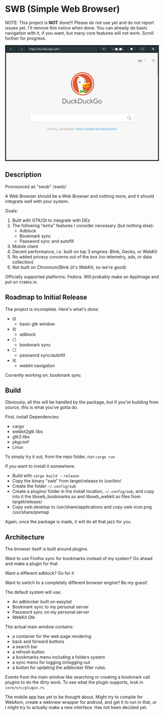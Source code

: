 # SWB (Simple Web Browser)

NOTE: This project is __NOT__ done!!! Please do not use yet and do not report issues yet. I'll remove this notice when done. You can already do basic navigation with it, if you want, but many core features will not work. Scroll further for progress.

![Screenshot of Simple Web Browser on i3 (i.e. no menu bar)](./screenshot.png)

## Description

Pronounced as "swub" /swʌb/

A Web Browser should be a Web Browser and nothing more, and it should integrate well with your system.

Goals:
1. Built with GTK/Qt to integrate with DEs
2. The following "extra" features I consider necessary (but nothing else):
   - Adblock
   - Bookmark sync
   - Password sync and autofill
3. Mobile client
4. Decent performance, i.e. built on top 3 engines: Blink, Gecko, or WebKit
5. No added privacy concerns out of the box (no telemetry, ads, or data collection)
6. Not built on Chromium/Blink (it's WebKit, so we're good)

Officially supported platforms: Fedora. Will probably make an AppImage and put on crates.io.

## Roadmap to Initial Release

The project is incomplete. Here's what's done:

- [x] - basic gtk window
- [x] - adblock
- [ ] - bookmark sync
- [ ] - password sync/autofill
- [x] - webkit navigation

Currently working on: bookmark sync

## Build

Obviously, all this will be handled by the package, but if you're building from source, this is what you've gotta do.

First, install Dependencies:
- cargo
- webkit2gtk libs
- gtk3 libs
- pkgconf
- Linux

To simply try it out, from the repo folder, run `cargo run`

If you want to install it somewhere:
- Build with `cargo build --release`
- Copy the binary "swb" from target/release to /usr/bin/
- Create the folder `~/.config/swb`
- Create a plugins/ folder in the install location, `~/.config/swb`, and copy into it the libswb_bookmarks.so and libswb_webkit.so files from target/release/
- Copy swb.desktop to /usr/share/applications and copy swb-icon.png /usr/share/pixmap

Again, once the package is made, it will do all that jazz for you

## Architecture

The browser itself is built around plugins.

Want to use Firefox sync for bookmarks instead of my system? Go ahead and make a plugin for that

Want a different adblock? Go for it

Want to switch to a completely different browser engine? Be my guest!

The default system will use:
- An adblocker built on easylist
- Bookmark sync to my personal server
- Password sync on my personal server
- WebKit Gtk

The actual main window contains:
- a container for the web page rendering
- back and forward buttons
- a search bar
- a refresh button
- a bookmarks menu including a folders system
- a sync menu for logging in/logging out
- a button for updating the adblocker filter rules.

Events from the main window like searching or creating a bookmark call plugins to do the dirty work. To see what the plugin supports, look in `core/src/plugin.rs`

The mobile app has yet to be thought about. Might try to compile for WebAsm, create a webview wrapper for android, and get it to run in that, or I might try to actually make a new interface. Has not been decided yet.

